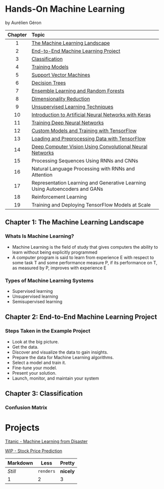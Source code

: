 # Hands-On Machine Learning 
by Aurélien Géron

Chapter   | Topic 
:---: | :--- 
1 | [The Machine Learning Landscape](Hands-On%20Machine%20Learning/01_The_Machine_Learning_Landscape.ipynb)
2 | [End-to-End Machine Learning Project](Hands-On%20Machine%20Learning/02_End_to_End_Machine_Learning_Project.ipynb)
3 | [Classification](Hands-On%20Machine%20Learning/03_Classification.ipynb)
4 | [Training Models](Hands-On%20Machine%20Learning/04_Training_Models.ipynb)
5 | [Support Vector Machines](Hands-On%20Machine%20Learning/05_Support_Vector_Machines.ipynb)
6 | [Decision Trees](Hands-On%20Machine%20Learning/06_Decision_Trees.ipynb)
7 | [Ensemble Learning and Random Forests](Hands-On%20Machine%20Learning/07_Ensemble_Learning_and_Random_Forests.ipynb)
8 | [Dimensionality Reduction](Hands-On%20Machine%20Learning/08_Dimensionality_Reduction.ipynb)
9 | [Unsupervised Learning Techniques](Hands-On%20Machine%20Learning/09_Unsupervised_Learning_Techniques.ipynb)
10 | [Introduction to Artificial Neural Networks with Keras](Hands-On%20Machine%20Learning/10_Introduction_to_Artificial_Neural_Networks_with_Keras.ipynb)
11 | [Training Deep Neural Networks](Hands-On%20Machine%20Learning/11_Training_Deep_Neural_Networks.ipynb)
12 | [Custom Models and Training with TensorFlow](Hands-On%20Machine%20Learning/12_Custom_Models_and_Training_with_TensorFlow.ipynb)
13 | [Loading and Preprocessing Data with TensorFlow](Hands-On%20Machine%20Learning/13_Loading_and_Preprocessing_Data_with_TensorFlow.ipynb)
14 | [Deep Computer Vision Using Convolutional Neural Networks](Hands-On%20Machine%20Learning/14_Deep_Computer_Vision_Using_Convolutional_Neural_Networks.ipynb)
15 | Processing Sequences Using RNNs and CNNs
16 | Natural Language Processing with RNNs and Attention
17 | Representation Learning and Generative Learning Using Autoencoders and GANs
18 | Reinforcement Learning
19 | Training and Deploying TensorFlow Models at Scale

## Chapter 1: The Machine Learning Landscape
### Whats Is Machine Learning?
* Machine Learning is the field of study that gives computers the ability to learn without being explicitly programmed
* A computer program is said to learn from experience E with respect to some task T and some performance measure P, if its performance on T, as measured by P, improves with        experience E
### Types of Machine Learning Systems
* Supervised learning
* Unsupervised learning
* Semisupervised learning

## Chapter 2: End-to-End Machine Learning Project
### Steps Taken in the Example Project
* Look at the big picture.
* Get the data.
* Discover and visualize the data to gain insights.
* Prepare the data for Machine Learning algorithms.
* Select a model and train it.
* Fine-tune your model.
* Present your solution.
* Launch, monitor, and maintain your system

## Chapter 3: Classification
### Confusion Matrix


# Projects
[Titanic - Machine Learning from Disaster](Projects/Titanic)

[WIP - Stock Price Prediction](Projects/Stock%20Price%20Prediction)





Markdown | Less | Pretty
--- | --- | ---
*Still* | `renders` | **nicely**
1 | 2 | 3
